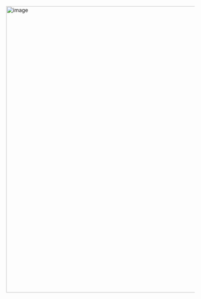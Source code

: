 <img width="1366" height="768" alt="image" src="https://github.com/user-attachments/assets/fda79d20-eb77-4823-8f75-574353f90e32" />
